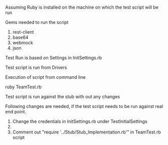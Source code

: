 Assuming Ruby is installed on the machine on which the test script will be run

Gems needed to run the script

1. rest-client
2. base64
3. webmock
4. json

Test Run is based on Settings in InitSettings.rb 

Test script is run from Drivers

Execution of script from command line

ruby TeamTest.rb

Test script is run against the stub with out any changes

Following changes are needed, if the test script needs to be run against real end point.

1. Change the credentials in InitSettings.rb under TestInitialSettings
2. 
2. Comment out "require '../Stub/Stub_Implementation.rb'" in TeamTest.rb script
